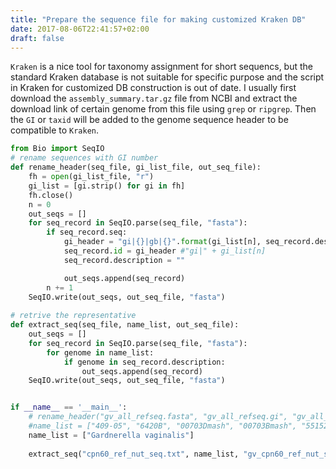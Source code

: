 ```yaml
---
title: "Prepare the sequence file for making customized Kraken DB"
date: 2017-08-06T22:41:57+02:00
draft: false
---
```


`Kraken` is a nice tool for taxonomy assignment for short sequencs, but the standard Kraken database is not suitable for specific purpose and the script in Kraken for customized DB construction is out of date. I usually first download the `assembly_summary.tar.gz` file from NCBI and extract the download link of certain genome from this file using `grep` or `ripgrep`. Then the `GI` or `taxid` will be added to the genome sequence header to be compatible to `Kraken`.


```Python
from Bio import SeqIO
# rename sequences with GI number
def rename_header(seq_file, gi_list_file, out_seq_file):
	fh = open(gi_list_file, "r")
	gi_list = [gi.strip() for gi in fh]
	fh.close()
	n = 0
	out_seqs = []
	for seq_record in SeqIO.parse(seq_file, "fasta"):
		if seq_record.seq:
			gi_header = "gi|{}|gb|{}".format(gi_list[n], seq_record.description)
			seq_record.id = gi_header #"gi|" + gi_list[n]
			seq_record.description = ""

			out_seqs.append(seq_record)
		n += 1
	SeqIO.write(out_seqs, out_seq_file, "fasta")
	
# retrive the representative 
def extract_seq(seq_file, name_list, out_seq_file):
	out_seqs = []
	for seq_record in SeqIO.parse(seq_file, "fasta"):
		for genome in name_list:
			if genome in seq_record.description:			
				out_seqs.append(seq_record)
	SeqIO.write(out_seqs, out_seq_file, "fasta")


if __name__ == '__main__':
	# rename_header("gv_all_refseq.fasta", "gv_all_refseq.gi", "gv_all_refseq_withgi.fa")
	#name_list = ["409-05", "6420B", "00703Dmash", "00703Bmash", "55152", "JCP8481B", "GED7760B", "HMP9231", "ATCC 14019", "23-12", "18-4"]
	name_list = ["Gardnerella vaginalis"]
	
	extract_seq("cpn60_ref_nut_seq.txt", name_list, "gv_cpn60_ref_nut_seq.fa")	
```

